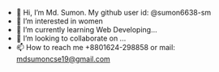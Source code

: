 - 👋 Hi, I’m Md. Sumon. My github user id: @sumon6638-sm
- 👀 I’m interested in women
- 🌱 I’m currently learning Web Developing...
- 💞️ I’m looking to collaborate on ...
- 📫 How to reach me +8801624-298858 or mail: mdsumoncse19@gmail.com

<!---
sumon6638-sm/sumon6638-sm is a ✨ special ✨ repository because its `README.md` (this file) appears on your GitHub profile.
You can click the Preview link to take a look at your changes.
--->
